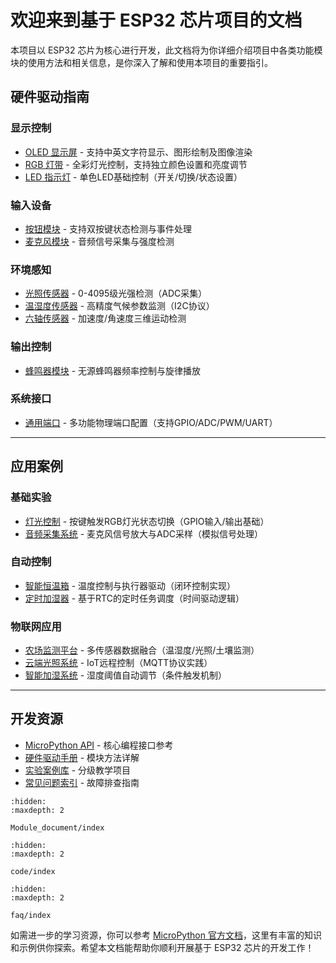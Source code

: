 # 欢迎来到基于 ESP32 芯片项目的文档

本项目以 ESP32 芯片为核心进行开发，此文档将为你详细介绍项目中各类功能模块的使用方法和相关信息，是你深入了解和使用本项目的重要指引。

## 硬件驱动指南

### 显示控制
- [OLED 显示屏](Module_document/1_oled.md) - 支持中英文字符显示、图形绘制及图像渲染
- [RGB 灯带](Module_document/2_rgb.md) - 全彩灯光控制，支持独立颜色设置和亮度调节
- [LED 指示灯](Module_document/3_led.md) - 单色LED基础控制（开关/切换/状态设置）

### 输入设备
- [按钮模块](Module_document/4_button.md) - 支持双按键状态检测与事件处理
- [麦克风模块](Module_document/8_micro.md) - 音频信号采集与强度检测

### 环境感知
- [光照传感器](Module_document/5_light.md) - 0-4095级光强检测（ADC采集）
- [温湿度传感器](Module_document/6_temp_hum.md) - 高精度气候参数监测（I2C协议）
- [六轴传感器](Module_document/9_Six_axis.md) - 加速度/角速度三维运动检测

### 输出控制
- [蜂鸣器模块](Module_document/7_beep.md) - 无源蜂鸣器频率控制与旋律播放

### 系统接口
- [通用端口](Module_document/10_Port.md) - 多功能物理端口配置（支持GPIO/ADC/PWM/UART）


---

## 应用案例

### 基础实验
- [灯光控制](code/灯的控制/index.md) - 按键触发RGB灯光状态切换（GPIO输入/输出基础）
- [音频采集系统](code/扩音系统/index.md) - 麦克风信号放大与ADC采样（模拟信号处理）

### 自动控制
- [智能恒温箱](code/恒温箱实验/index.md) - 温度控制与执行器驱动（闭环控制实现）
- [定时加湿器](code/定时加湿系统/index.md) - 基于RTC的定时任务调度（时间驱动逻辑）

### 物联网应用
- [农场监测平台](code/校园农场/index.md) - 多传感器数据融合（温湿度/光照/土壤监测）
- [云端光照系统](code/智能光照系统_MQTT/index.md) - IoT远程控制（MQTT协议实践）
- [智能加湿系统](code/智能加湿系统/index.md) - 湿度阈值自动调节（条件触发机制）


---


## 开发资源
- [MicroPython API](http://micropython.com.cn) - 核心编程接口参考
- [硬件驱动手册](Module_document/index.md) - 模块方法详解
- [实验案例库](code/index.md) - 分级教学项目
- [常见问题索引](faq/index.rst) - 故障排查指南


```{toctree}
:hidden:
:maxdepth: 2

Module_document/index
```

```{toctree}
:hidden:
:maxdepth: 2
 
code/index
```

```{toctree}
:hidden:
:maxdepth: 2

faq/index
```




如需进一步的学习资源，你可以参考 [MicroPython 官方文档](http://micropython.com.cn/en/latet/index-2.html)，这里有丰富的知识和示例供你探索。希望本文档能帮助你顺利开展基于 ESP32 芯片的开发工作！ 